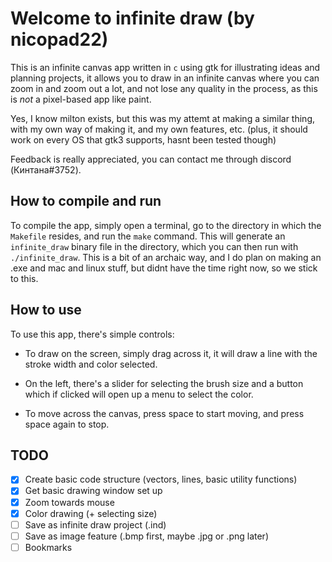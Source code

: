 # Welcome to infinite draw (by nicopad22)

This is an infinite canvas app written in `c` using gtk for illustrating ideas and planning projects, it allows you to draw in an infinite canvas where you can zoom in and zoom out a lot, and not lose any quality in the process, as this is *not* a pixel-based app like paint.

Yes, I know milton exists, but this was my attemt at making a similar thing, with my own way of making it, and my own features, etc. (plus, it should work on every OS that gtk3 supports, hasnt been tested though)

Feedback is really appreciated, you can contact me through discord (Кинтана#3752).

## How to compile and run

To compile the app, simply open a terminal, go to the directory in which the `Makefile` resides, and run the `make` command. This will generate an `infinite_draw` binary file in the directory, which you can then run with `./infinite_draw`. This is a bit of an archaic way, and I do plan on making an .exe and mac and linux stuff, but didnt have the time right now, so we stick to this.

## How to use

To use this app, there's simple controls:

- To draw on the screen, simply drag across it, it will draw a line with the stroke width and color selected.

- On the left, there's a slider for selecting the brush size and a button which if clicked will open up a menu to select the color.

- To move across the canvas, press space to start moving, and press space again to stop.

## TODO

- [x] Create basic code structure (vectors, lines, basic utility functions)
- [x] Get basic drawing window set up
- [x] Zoom towards mouse
- [x] Color drawing (+ selecting size)
- [ ] Save as infinite draw project (.ind)
- [ ] Save as image feature (.bmp first, maybe .jpg or .png later)
- [ ] Bookmarks
